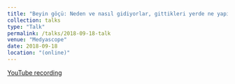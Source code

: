 ```yaml
---
title: "Beyin göçü: Neden ve nasıl gidiyorlar, gittikleri yerde ne yapıyorlar?"
collection: talks
type: "Talk"
permalink: /talks/2018-09-18-talk
venue: "Medyascope"
date: 2018-09-18
location: "(online)"
---
```


[YouTube recording](https://www.youtube.com/watch?v=wpiU0l4zbIg)

